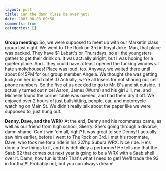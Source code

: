```yaml
---
layout: post
title: Can the damn class be over yet?
date: 2003-08-08 09:58
comments: true
categories: []
---
```

<b>Group meeting:</b>
So, we were supposed to meet up with our Marketin class group last night. We went to The Rock on 3rd in Royal Joke. Man, that place was packed. They have $1 Labatt's on Thursdays, so all the youngsters gather to get their drink on. It was actually alright, but I was hoping for a quieter place. And...they could have at least opened the fucking windows. I hate smokehouses! Place was loud, too. Anyway, we waited there until about 8:45PM for our group member, Angela. We thought she was getting lucky on her blind date! :D Actually, we're all losers for not sharing our cell phone numbers. So the five of us decided to go to Mr. B's and sit outside. It actually turned out nice! Aaron, James (Wurm) and his girl Jill, me, and Michelle found the corner table was opened, and had them dry it off. We enjoyed over 2 hours of just bullshitting, people, car, and motorcycle-watching on Main St. We didn't really talk about the paper like we were supposed to, just hung out. 

<b>Denny, Dave, and the WRX:</b>
At the end, Denny and his roommates came, as well as our friend from high school, Sherry. She's going through a divorce, damn shame. Can't win 'em all, right? It was great to see Denny! I actually saw him earlier, before I went to The Rock on 3rd. I met his roommate, Dave, who took me for a ride in his 227hp Subura WRX. Nice ride. He's done a few things to it, and it is definitely a performer! He tells me that the Saab 92 that comes out next year is going to be a WRX with a Saab shell over it. Damn, how fun is that? That's what I need to get! We'll trade the 93 in for that!!! Probably not, but you can always dream!
